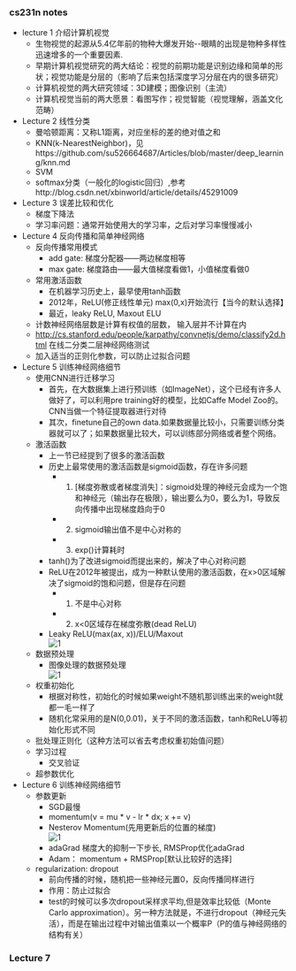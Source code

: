 ### cs231n notes
* lecture 1 介绍计算机视觉
    * 生物视觉的起源从5.4亿年前的物种大爆发开始--眼睛的出现是物种多样性迅速增多的一个重要因素.
    * 早期计算机视觉研究的两大结论：视觉的前期功能是识别边缘和简单的形状；视觉功能是分层的（影响了后来包括深度学习分层在内的很多研究）
    * 计算机视觉的两大研究领域：3D建模；图像识别（主流）
    * 计算机视觉当前的两大愿景：看图写作；视觉智能（视觉理解，涵盖文化范畴）
* Lecture 2 线性分类
    * 曼哈顿距离：又称L1距离，对应坐标的差的绝对值之和
    * KNN(k-NearestNeighbor)，见https://github.com/su526664687/Articles/blob/master/deep_learning/knn.md
    * SVM
    * softmax分类（一般化的logistic回归）,参考http://blog.csdn.net/xbinworld/article/details/45291009 
* Lecture 3 误差比较和优化
   * 梯度下降法
   * 学习率问题：通常开始使用大的学习率，之后对学习率慢慢减小
* Lecture 4 反向传播和简单神经网络
   * 反向传播常用模式
      * add gate: 梯度分配器——两边梯度相等
      * max gate: 梯度路由——最大值梯度看做1，小值梯度看做0
   * 常用激活函数
      * 在机器学习历史上，最早使用tanh函数
      * 2012年，ReLU(修正线性单元) max(0,x)开始流行【当今的默认选择】
      * 最近，leaky ReLU, Maxout ELU
   * 计数神经网络层数是计算有权值的层数， 输入层并不计算在内
   * http://cs.stanford.edu/people/karpathy/convnetjs/demo/classify2d.html 在线二分类二层神经网络测试
   * 加入适当的正则化参数，可以防止过拟合问题
* Lecture 5 训练神经网络细节
   * 使用CNN进行迁移学习
      * 首先，在大数据集上进行预训练（如ImageNet），这个已经有许多人做好了，可以利用pre training好的模型，比如Caffe Model Zoo的。CNN当做一个特征提取器进行对待
      * 其次，finetune自己的own data.如果数据量比较小，只需要训练分类器就可以了；如果数据量比较大，可以训练部分网络或者整个网络。
   * 激活函数
      * 上一节已经提到了很多的激活函数
      * 历史上最常使用的激活函数是sigmoid函数，存在许多问题
         * 1. [梯度弥散或者梯度消失]：sigmoid处理的神经元会成为一个饱和神经元（输出存在极限），输出要么为0，要么为1，导致反向传播中出现梯度趋向于0
         * 2. sigmoid输出值不是中心对称的
         * 3. exp()计算耗时
      * tanh()为了改进sigmoid而提出来的，解决了中心对称问题
      * ReLU在2012年被提出，成为一种默认使用的激活函数，在x>0区域解决了sigmoid的饱和问题，但是存在问题
         * 1. 不是中心对称
         * 2. x<0区域存在梯度弥散(dead ReLU)
      * Leaky ReLU(max(ax, x))/ELU/Maxout   
      ![1](https://cloud.githubusercontent.com/assets/16068384/23091672/523b698e-f5f6-11e6-86ae-9c63172255f0.png)
   * 数据预处理
      * 图像处理的数据预处理  
      ![1](https://cloud.githubusercontent.com/assets/16068384/23093337/4a7eab82-f61b-11e6-8a03-7086c5fc6771.png)
   * 权重初始化
      * 根据对称性，初始化的时候如果weight不随机那训练出来的weight就都一毛一样了
      * 随机化常采用的是N(0,0.01)，关于不同的激活函数，tanh和ReLU等初始化形式不同
   * 批处理正则化（这种方法可以省去考虑权重初始值问题）
   * 学习过程
      * 交叉验证
   * 超参数优化
* Lecture 6 训练神经网络细节
   * 参数更新
      * SGD最慢
      * momentum(v = mu * v - lr * dx; x += v)
      * Nesterov Momentum(先用更新后的位置的梯度)  
      ![1](https://cloud.githubusercontent.com/assets/16068384/23098737/27c5b768-f691-11e6-9838-e3dc58261c70.png)
      * adaGrad 梯度大的抑制一下步长, RMSProp优化adaGrad
      * Adam： momentum + RMSProp[默认比较好的选择]
   * regularization: dropout
      * 前向传播的时候，随机把一些神经元置0，反向传播同样进行
      * 作用：防止过拟合
      * test的时候可以多次dropout采样求平均,但是效率比较低（Monte Carlo approximation）。另一种方法就是，不进行dropout（神经元失活），而是在输出过程中对输出值乘以一个概率P（P的值与神经网络的结构有关）
### Lecture 7 
      

